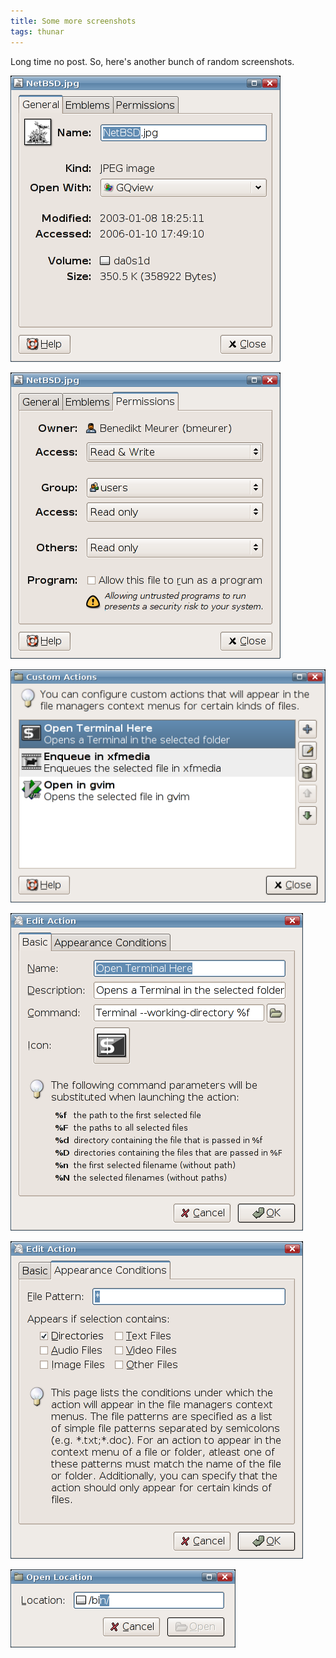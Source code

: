 ```yaml
---
title: Some more screenshots
tags: thunar
---
```


Long time no post. So, here's another bunch of random screenshots.

<a href="/images/2006/thunar-20060110-1.png"><img src="/images/2006/thunar-20060110-1.png" /></a>

<a href="/images/2006/thunar-20060110-2.png"><img src="/images/2006/thunar-20060110-2.png" /></a>

<a href="/images/2006/thunar-20060110-3.png"><img src="/images/2006/thunar-20060110-3.png" /></a>

<a href="/images/2006/thunar-20060110-4.png"><img src="/images/2006/thunar-20060110-4.png" /></a>

<a href="/images/2006/thunar-20060110-5.png"><img src="/images/2006/thunar-20060110-5.png" /></a>

<a href="/images/2006/thunar-20060110-6.png"><img src="/images/2006/thunar-20060110-6.png" /></a>
